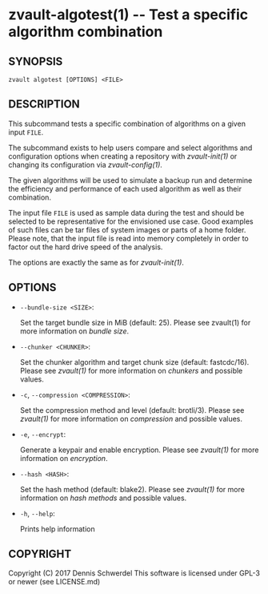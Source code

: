 zvault-algotest(1) -- Test a specific algorithm combination
===========================================================

## SYNOPSIS

`zvault algotest [OPTIONS] <FILE>`


## DESCRIPTION

This subcommand tests a specific combination of algorithms on a given input
`FILE`.

The subcommand exists to help users compare and select algorithms and
configuration options when creating a repository with _zvault-init(1)_ or
changing its configuration via _zvault-config(1)_.

The given algorithms will be used to simulate a backup run and determine the
efficiency and performance of each used algorithm as well as their combination.

The input file `FILE` is used as sample data during the test and should be
selected to be representative for the envisioned use case. Good examples of such
files can be tar files of system images or parts of a home folder.
Please note, that the input file is read into memory completely in order to
factor out the hard drive speed of the analysis.

The options are exactly the same as for _zvault-init(1)_.


## OPTIONS

* `--bundle-size <SIZE>`:

  Set the target bundle size in MiB (default: 25).
  Please see zvault(1) for more information on *bundle size*.


* `--chunker <CHUNKER>`:

  Set the chunker algorithm and target chunk size (default: fastcdc/16).
  Please see _zvault(1)_ for more information on *chunkers* and possible
  values.


* `-c`, `--compression <COMPRESSION>`:

  Set the compression method and level (default: brotli/3).
  Please see _zvault(1)_ for more information on *compression* and possible
  values.


* `-e`, `--encrypt`:

  Generate a keypair and enable encryption.
  Please see _zvault(1)_ for more information on *encryption*.


* `--hash <HASH>`:

  Set the hash method (default: blake2).
  Please see _zvault(1)_ for more information on *hash methods* and possible
  values.


* `-h`, `--help`:

  Prints help information


## COPYRIGHT

Copyright (C) 2017  Dennis Schwerdel
This software is licensed under GPL-3 or newer (see LICENSE.md)
